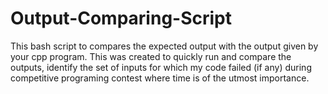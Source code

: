 # Output-Comparing-Script
This bash script to compares the expected output with the output given by your cpp program. This was created to quickly run and compare the outputs, identify the set of inputs for which my code failed (if any) during competitive programing contest where time is of the utmost importance. 
